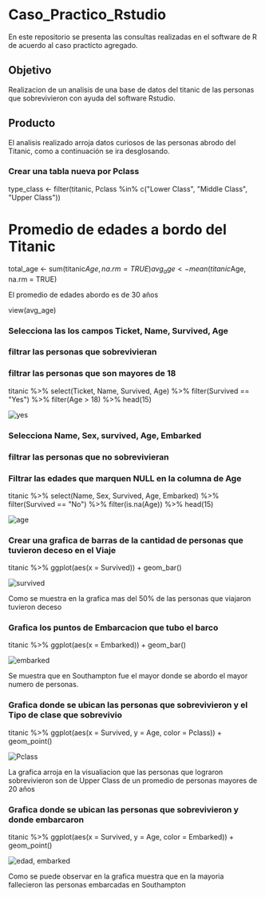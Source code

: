 # Caso_Practico_Rstudio
En este repositorio se presenta las consultas realizadas en el software de R  de acuerdo al caso practicto agregado.


## Objetivo
Realizacion de un analisis de una base de datos del titanic de las  personas que sobrevivieron con ayuda del software Rstudio.

## Producto

El analisis realizado arroja datos curiosos de las personas abrodo del Titanic, como a continuación se ira desglosando.

### Crear una tabla nueva por Pclass 

type_class <- filter(titanic, Pclass %in% c("Lower Class", "Middle Class", "Upper Class"))


# Promedio de edades a bordo del Titanic

total_age <- sum(titanic$Age, na.rm = TRUE)
avg_age <- mean(titanic$Age, na.rm = TRUE)

El promedio de edades abordo es de 30 años

view(avg_age)

### Selecciona las los campos  Ticket, Name, Survived, Age
### filtrar las personas que sobrevivieran 
### filtrar las personas que son mayores de 18

titanic %>%
  select(Ticket, Name, Survived, Age) %>%
  filter(Survived == "Yes") %>%
  filter(Age > 18) %>%
  head(15)

  ![yes](https://github.com/user-attachments/assets/0b9888e6-06b7-4332-a660-74b97b3dda47)


### Selecciona Name, Sex, survived, Age, Embarked
### filtrar las personas que no sobrevivieran 
### Filtrar las edades que marquen NULL en la columna de Age

titanic %>%
  select(Name, Sex, Survived, Age, Embarked) %>%
  filter(Survived == "No") %>%
  filter(is.na(Age)) %>%
  head(15)

![age](https://github.com/user-attachments/assets/729ed50f-eb5f-44d6-90fc-84ae31ffcf3e)


### Crear una grafica de barras de la cantidad de personas que tuvieron deceso en el Viaje  

titanic %>%
  ggplot(aes(x = Survived)) +
  geom_bar()

![survived](https://github.com/user-attachments/assets/d623b754-2b93-4b4f-95a2-c282672176d0)


Como se muestra en la grafica mas del 50% de las personas que viajaron tuvieron deceso 

### Grafica los puntos de Embarcacion que tubo el barco

titanic %>%
  ggplot(aes(x = Embarked)) +
  geom_bar()

![embarked](https://github.com/user-attachments/assets/0ea4174f-1f71-4e74-a40f-dd472cfcedf5)
  

Se muestra que en Southampton fue el mayor donde se abordo el mayor numero de personas.
  
### Grafica donde se ubican las personas que sobrevivieron y el Tipo de clase que sobrevivio

titanic %>%
  ggplot(aes(x = Survived, y = Age, color = Pclass)) + 
  geom_point()


![Pclass](https://github.com/user-attachments/assets/2780a18e-cc26-42ba-b90b-8492cd09f0a9)


La grafica arroja en la visualiacion que las personas que lograron sobrevivieron son de Upper Class  de un promedio de personas mayores de 20 años

### Grafica donde se ubican las personas que sobrevivieron y donde embarcaron

 titanic %>%
  ggplot(aes(x = Survived, y = Age, color = Embarked)) + 
  geom_point()
  

![edad, embarked](https://github.com/user-attachments/assets/f629d114-4694-482f-bb22-ac5ed6772a24)


  Como se puede observar en la grafica muestra que en la mayoria fallecieron las personas embarcadas en Southampton

